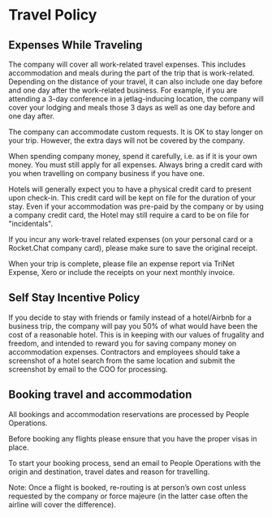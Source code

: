 # Travel Policy

## Expenses While Traveling

The company will cover all work-related travel expenses. This includes accommodation and meals during the part of the trip that is work-related. Depending on the distance of your travel, it can also include one day before and one day after the work-related business. For example, if you are attending a 3-day conference in a jetlag-inducing location, the company will cover your lodging and meals those 3 days as well as one day before and one day after.

The company can accommodate custom requests. It is OK to stay longer on your trip. However, the extra days will not be covered by the company.

When spending company money, spend it carefully, i.e. as if it is your own money. You must still apply for all expenses.
Always bring a credit card with you when travelling on company business if you have one.

Hotels will generally expect you to have a physical credit card to present upon check-in. This credit card will be kept on file for the duration of your stay. Even if your accommodation was pre-paid by the company or by using a company credit card, the Hotel may still require a card to be on file for "incidentals".

If you incur any work-travel related expenses (on your personal card or a Rocket.Chat company card), please make sure to save the original receipt.

When your trip is complete, please file an expense report via TriNet Expense, Xero or include the receipts on your next monthly invoice.

## Self Stay Incentive Policy

If you decide to stay with friends or family instead of a hotel/Airbnb for a business trip, the company will pay you 50% of what would have been the cost of a reasonable hotel. This is in keeping with our values of frugality and freedom, and intended to reward you for saving company money on accommodation expenses. Contractors and employees should take a screenshot of a hotel search from the same location and submit the screenshot by email to the COO for processing.

## Booking travel and accommodation

All bookings and accommodation reservations are processed by People Operations.

Before booking any flights please ensure that you have the proper visas in place.

To start your booking process, send an email to People Operations with the origin and destination, travel dates and reason for travelling.

Note: Once a flight is booked, re-routing is at person’s own cost unless requested by the company or force majeure (in the latter case often the airline will cover the difference).
